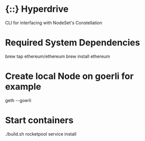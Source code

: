 # {::} Hyperdrive
CLI for interfacing with NodeSet's Constellation

# Required System Dependencies
brew tap ethereum/ethereum
brew install ethereum

# Create local Node on goerli for example
geth --goerli

# Start containers
./build.sh
rocketpool service install
